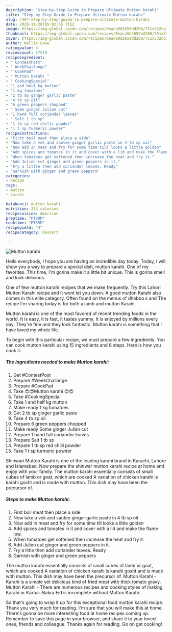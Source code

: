 ```yaml
---
description: "Step-by-Step Guide to Prepare Ultimate Mutton karahi"
title: "Step-by-Step Guide to Prepare Ultimate Mutton karahi"
slug: 7407-step-by-step-guide-to-prepare-ultimate-mutton-karahi
date: 2020-11-26T05:02:55.715Z
image: https://img-global.cpcdn.com/recipes/0eaca9d2659dd268/751x532cq70/mutton-karahi-recipe-main-photo.jpg
thumbnail: https://img-global.cpcdn.com/recipes/0eaca9d2659dd268/751x532cq70/mutton-karahi-recipe-main-photo.jpg
cover: https://img-global.cpcdn.com/recipes/0eaca9d2659dd268/751x532cq70/mutton-karahi-recipe-main-photo.jpg
author: Nellie Lowe
ratingvalue: 4
reviewcount: 17519
recipeingredient:
- " ContestPost"
- " WeekChallange"
- " CookPad"
- " Mutton karahi "
- " CookingSpecial"
- "1 and half kg mutton"
- "1 kg tomatoes"
- "2 tb sp ginger garlic paste"
- "4 tb sp oil"
- "6 green peppers chopped"
- " Some ginger Julian cut"
- "1 hand full coriander leaves"
- " Salt 1 tb sp"
- "1 tb sp red chilli powder"
- "1 t sp turmeric powder"
recipeinstructions:
- "First boil meat then place a side"
- "Now take a vok and sautee ginger garlic paste in 4 tb sp oil"
- "Now add in meat and fry for some time till looks a little golden"
- "Add spices and tomates in it and cover with a lid and make the flame low."
- "When tomatoes get softened then increase the heat and fry it."
- "Add Julien cut ginger and green peppers in it."
- "Fry a little then add coriander leaves. Ready"
- "Garnish with ginger and green peppers"
categories:
- Recipe
tags:
- mutton
- karahi

katakunci: mutton karahi 
nutrition: 223 calories
recipecuisine: American
preptime: "PT20M"
cooktime: "PT35M"
recipeyield: "4"
recipecategory: Dessert

---
```



![Mutton karahi](https://img-global.cpcdn.com/recipes/0eaca9d2659dd268/751x532cq70/mutton-karahi-recipe-main-photo.jpg)

Hello everybody, I hope you are having an incredible day today. Today, I will show you a way to prepare a special dish, mutton karahi. One of my favorites. This time, I'm gonna make it a little bit unique. This is gonna smell and look delicious.

One of few mutton karahi recipes that we make frequently. Try this Lahori Mutton Karahi recipe and It wont let you down. A good mutton Karahi also comes in this elite category. Often found on the menus of dhabba s and The recipe I&#39;m sharing today is for both a lamb and mutton Karahi.

Mutton karahi is one of the most favored of recent trending foods in the world. It is easy, it is fast, it tastes yummy. It is enjoyed by millions every day. They're fine and they look fantastic. Mutton karahi is something that I have loved my whole life.


To begin with this particular recipe, we must prepare a few ingredients. You can cook mutton karahi using 15 ingredients and 8 steps. Here is how you cook it.

<!--inarticleads1-->

##### The ingredients needed to make Mutton karahi:

1. Get  #ContestPost
1. Prepare  #WeekChallange
1. Prepare  #CookPad
1. Take  😍😍Mutton karahi 😍😍
1. Take  #CookingSpecial
1. Take 1 and half kg mutton
1. Make ready 1 kg tomatoes
1. Get 2 tb sp ginger garlic paste
1. Take 4 tb sp oil
1. Prepare 6 green peppers chopped
1. Make ready  Some ginger Julian cut
1. Prepare 1 hand full coriander leaves
1. Prepare  Salt 1 tb sp
1. Prepare 1 tb sp red chilli powder
1. Take 1 t sp turmeric powder


Shinwari Mutton Karahi is one of the leading karahi brand in Karachi, Lahore and Islamabad. Now prepare the shinwar mutton karahi recipe at home and enjoy with your family. The mutton karahi essentially consists of small cubes of lamb or goat, which are cooked A variation of chicken karahi is karahi gosht and is made with mutton. This dish may have been the precursor of. 

<!--inarticleads2-->

##### Steps to make Mutton karahi:

1. First boil meat then place a side
1. Now take a vok and sautee ginger garlic paste in 4 tb sp oil
1. Now add in meat and fry for some time till looks a little golden
1. Add spices and tomates in it and cover with a lid and make the flame low.
1. When tomatoes get softened then increase the heat and fry it.
1. Add Julien cut ginger and green peppers in it.
1. Fry a little then add coriander leaves. Ready
1. Garnish with ginger and green peppers


The mutton karahi essentially consists of small cubes of lamb or goat, which are cooked A variation of chicken karahi is karahi gosht and is made with mutton. This dish may have been the precursor of. Mutton Karahi - Karahi is a simple yet delicious kind of fried meat with thick tomato gravy. Mutton Karahi - There are numerous recipes and cooking styles of making Karahi or Karhai. Bakra Eid is incomplete without Mutton Karahi. 

So that's going to wrap it up for this exceptional food mutton karahi recipe. Thank you very much for reading. I'm sure that you will make this at home. There's gonna be more interesting food at home recipes coming up. Remember to save this page in your browser, and share it to your loved ones, friends and colleague. Thanks again for reading. Go on get cooking!
